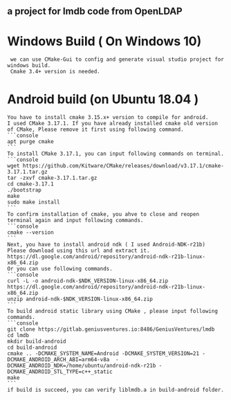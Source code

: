 ## a project for lmdb code from OpenLDAP
# Windows Build ( On Windows 10)
	 we can use CMake-Gui to config and generate visual studio project for windows build.
	 Cmake 3.4+ version is needed.
# Android build (on Ubuntu 18.04 )
	You have to install cmake 3.15.x+ version to compile for android.
	I used CMake 3.17.1. If you have already installed cmake old version of CMake, Please remove it first using following command.
	```console
	apt purge cmake
	```
	To install CMake 3.17.1, you can input following commands on terminal.
	```console
	wget https://github.com/Kitware/CMake/releases/download/v3.17.1/cmake-3.17.1.tar.gz
	tar -zxvf cmake-3.17.1.tar.gz
	cd cmake-3.17.1
	./bootstrap
	make
	sudo make install
	```
	To confirm installation of cmake, you ahve to close and reopen terminal again and input following commands.
	```console
	cmake --version
	```
	Next, you have to install android ndk ( I used Android-NDK-r21b)
	Please download using this url and extract it. https://dl.google.com/android/repository/android-ndk-r21b-linux-x86_64.zip
	Or you can use following commands.
	```console
	curl -L -o android-ndk-$NDK_VERSION-linux-x86_64.zip https://dl.google.com/android/repository/android-ndk-r21b-linux-x86_64.zip
	unzip android-ndk-$NDK_VERSION-linux-x86_64.zip
	```
	To build android static library using CMake , please input following commands.
	```console
	git clone https://gitlab.geniusventures.io:8486/GeniusVentures/lmdb
	cd lmdb
	mkdir build-android
	cd build-android
	cmake .. -DCMAKE_SYSTEM_NAME=Android -DCMAKE_SYSTEM_VERSION=21 -DCMAKE_ANDROID_ARCH_ABI=arm64-v8a  -DCMAKE_ANDROID_NDK=/home/ubuntu/android-ndk-r21b -DCMAKE_ANDROID_STL_TYPE=c++_static
	make
	```
	if build is succeed, you can verify liblmdb.a in build-android folder.

	
	 
	 
	
	